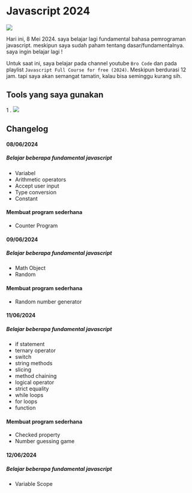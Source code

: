 # Javascript 2024

<img src="https://img.shields.io/badge/Bahasa%20Pemrograman-Javascript-blue?&logo=javascript" />

Hari ini, 8 Mei 2024. saya belajar lagi fundamental bahasa pemrograman javascript. meskipun saya sudah paham tentang dasar/fundamentalnya. saya ingin belajar lagi !

Untuk saat ini, saya belajar pada channel youtube `Bro Code` dan pada playlist `Javascript Full Course for free (2024)`. Meskipun berdurasi 12 jam. tapi saya akan semangat tamatin, kalau bisa seminggu kurang sih.

## Tools yang saya gunakan

1 . <img src="https://img.shields.io/badge/Text%20Editor-Visual%20Studio%20Code-blue?&logo=visual%20studio%20code&logoColor=blue" />

## Changelog

#### 08/06/2024

##### Belajar beberapa fundamental javascript

- Variabel
- Arithmetic operators
- Accept user input
- Type conversion
- Constant

#### Membuat program sederhana

- Counter Program

#### 09/06/2024

##### Belajar beberapa fundamental javascript

- Math Object
- Random

#### Membuat program sederhana

- Random number generator

#### 11/06/2024

##### Belajar beberapa fundamental javascript

- if statement
- ternary operator
- switch
- string methods
- slicing
- method chaining
- logical operator
- strict equality
- while loops
- for loops
- function

#### Membuat program sederhana

- Checked property
- Number guessing game

#### 12/06/2024

##### Belajar beberapa fundamental javascript

- Variable Scope
